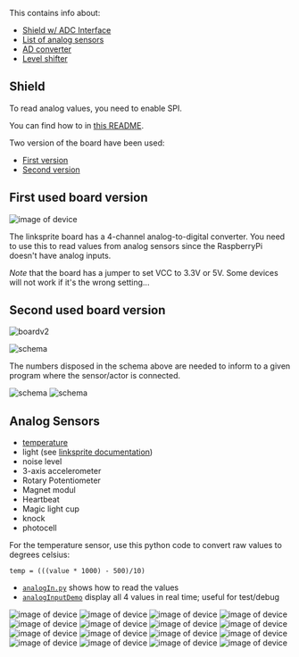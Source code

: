 This contains info about:
* [Shield w/ ADC Interface](#shield)
* [List of analog sensors](#analog-sensors)
* [AD converter](ky053)
* [Level shifter](ky051)

## Shield

To read analog values, you need to enable SPI.

You can find how to in [this README](../setup-raspberrypi/README.md).

Two version of the board have been used:
* [First version](#first-used-board-version)
* [Second version](#second-used-board-version)

## First used board version

![image of device](images/boardv1.JPG)

The linksprite board has a 4-channel analog-to-digital converter. You need to use this to read values from analog sensors since the RaspberryPi doesn't have analog inputs.

*Note* that the board has a jumper to set VCC to 3.3V or 5V. Some devices will not work if it's the wrong setting...

## Second used board version
![boardv2](images/boardv2.jpg)

![schema](images/schema.jpg)

The numbers disposed in the schema above are needed to inform to a given program where the sensor/actor is connected.

![schema](images/schema2.jpg)
![schema](images/description.png)

## Analog Sensors
* [temperature](../sensor-temperature)
* light (see [linksprite documentation](http://linksprite.com/wiki/index.php5?title=LDR_Module))
* noise level
* 3-axis accelerometer
* Rotary Potentiometer
* Magnet modul
* Heartbeat
* Magic light cup
* knock
* photocell

For the temperature sensor, use this python code to convert raw values to degrees celsius:

    temp = (((value * 1000) - 500)/10)
    

* [`analogIn.py`](analogIn.py) shows how to read the values
* [`analogInputDemo`](analogInputDemo.py) display all 4 values in real time; useful for test/debug

![image of device](images/sensor1.JPG)
![image of device](images/sensor2.JPG)
![image of device](images/sensor3.JPG)
![image of device](images/sensor4.JPG)
![image of device](images/sensor6.jpg)
![image of device](images/sensor7.jpg)
![image of device](images/sensor5.jpg)
![image of device](images/sensor8.jpg)
![image of device](images/sensor9.jpg)
![image of device](images/sensor10.jpg)
![image of device](images/sensor11.jpg)
![image of device](images/sensor12.jpg)
![image of device](images/sensor13.jpg)
![image of device](images/sensor14.jpg)
![image of device](images/sensor16.jpg)
![image of device](images/sensor15.jpg)
